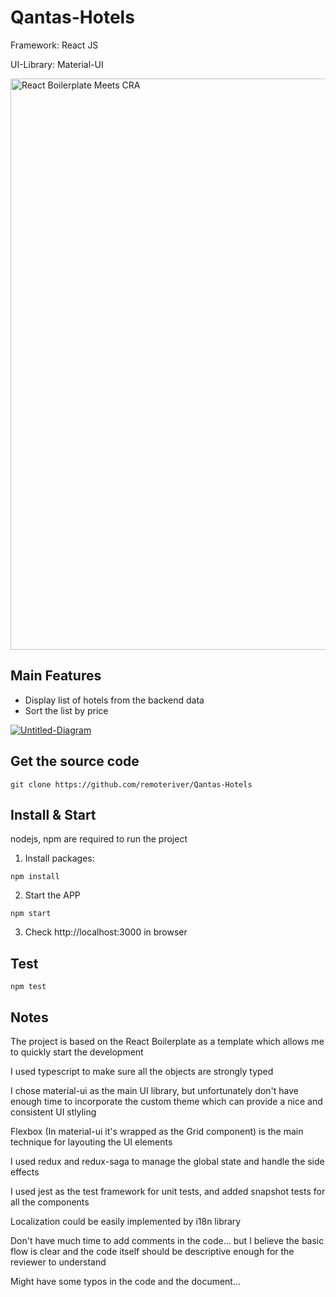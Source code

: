 <h1>Qantas-Hotels</h1>
 <p>Framework: React JS</p>
 <p>UI-Library: Material-UI</p>
 <img width="914" alt="React Boilerplate Meets CRA" src="https://user-images.githubusercontent.com/3495307/80274591-2d5daa00-86e4-11ea-8fba-404f1cdba87e.png" align="center">
 


## Main Features
- Display list of hotels from the backend data
- Sort the list by price

 <a href="https://ibb.co/vjwWFgb"><img src="https://i.ibb.co/P6myL3R/Untitled-Diagram.jpg" alt="Untitled-Diagram" border="0"></a>

## Get the source code

```shell
git clone https://github.com/remoteriver/Qantas-Hotels
```

## Install & Start

nodejs, npm are required to run the project

1. Install packages:

```shell
npm install
```

2. Start the APP

```shell
npm start
```

3. Check http://localhost:3000 in browser

## Test

```shell
npm test
```

## Notes

The project is based on the React Boilerplate as a template which allows me to quickly start the development

I used typescript to make sure all the objects are strongly typed

I chose material-ui as the main UI library, but unfortunately don't have enough time to incorporate the custom theme which can provide a nice and consistent UI stlyling

Flexbox (In material-ui it's wrapped as the Grid component) is the main technique for layouting the UI elements

I used redux and redux-saga to manage the global state and handle the side effects

I used jest as the test framework for unit tests, and added snapshot tests for all the components 

Localization could be easily implemented by i18n library

Don't have much time to add comments in the code... but I believe the basic flow is clear and the code itself should be descriptive enough for the reviewer to understand

Might have some typos in the code and the document...

